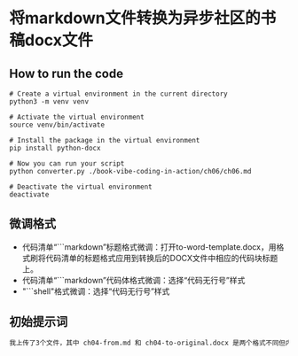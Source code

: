 # 将markdown文件转换为异步社区的书稿docx文件

## How to run the code

```shell
# Create a virtual environment in the current directory
python3 -m venv venv

# Activate the virtual environment
source venv/bin/activate

# Install the package in the virtual environment
pip install python-docx

# Now you can run your script
python converter.py ./book-vibe-coding-in-action/ch06/ch06.md

# Deactivate the virtual environment
deactivate
```

## 微调格式

- 代码清单“```markdown”标题格式微调：打开to-word-template.docx，用格式刷将代码清单的标题格式应用到转换后的DOCX文件中相应的代码块标题上。
- 代码清单“```markdown”代码体格式微调：选择“代码无行号”样式
- "```shell"格式微调：选择“代码无行号”样式

## 初始提示词

```markdown
我上传了3个文件，其中 ch04-from.md 和 ch04-to-original.docx 是两个格式不同但内容相同的文件。我需要一个名为 converter 的 Python 程序来分析这两个文件的格式差异。当运行 "python3 converter ch04-from.md" 时，程序应执行以下操作：读取 ch04-from.md 的内容，复制 ch04-to-template.docx 文件并重命名为 ch04-to.docx，然后将 ch04-from.md 中的内容按照 ch04-to-original.docx 的格式写入 ch04-to.docx 中。转换完成后，用 Word 打开 ch04-to.docx 时应与 ch04-to-original.docx 的效果完全一致。由于没有上传 markdown 文件中的图片，转换后的 ch04-to.docx 可以不包含图片，但所有文字内容和格式必须与原文件保持一致，不能增减。如遇到"【避坑指南】"这样的特殊格式无法确定如何转换，请告知并尽力保留这些内容。
```